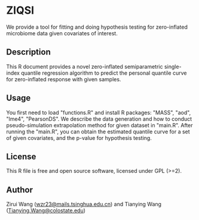 # ZIQSI
We provide a tool for fitting and doing hypothesis testing for zero-inflated microbiome data given covariates of interest.
## Description
This R document provides a novel zero-inflated semiparametric single-index quantile regression algorithm to predict the personal quantile curve for zero-inflated response with given samples. 
## Usage
You first need to load "functions.R" and install R packages: "MASS", "aod", "lme4", "PearsonDS". We describe the data generation and how to conduct pseudo-simulation extrapolation method for given dataset in "main.R". After running the "main.R", you can obtain the estimated quantile curve for a set of given covariates, and the p-value for hypothesis testing.
## License
This R file is free and open source software, licensed under GPL (>=2).
## Author
Zirui Wang (wzr23@mails.tsinghua.edu.cn) and Tianying Wang (Tianying.Wang@colostate.edu)


